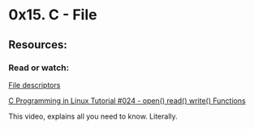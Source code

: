 # 0x15. C - File
## Resources:
### Read or watch:

[File descriptors](https://en.wikipedia.org/wiki/File_descriptor)


[C Programming in Linux Tutorial #024 - open() read() write() Functions](https://www.youtube.com/watch?v=dP3N8g7h8gY)

This video, explains all you need to know. Literally.
